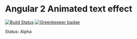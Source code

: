 # Angular 2 Animated text effect
[![Build Status](https://travis-ci.org/rand0me/ng2-word-cycler.svg?branch=master)](https://travis-ci.org/rand0me/ng2-word-cycler) [![Greenkeeper badge](https://badges.greenkeeper.io/rand0me/ng2-word-cycler.svg)](https://greenkeeper.io/)

Status: Alpha

